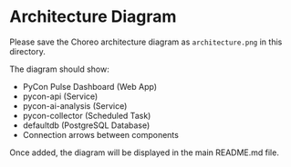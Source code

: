 # Architecture Diagram

Please save the Choreo architecture diagram as `architecture.png` in this directory.

The diagram should show:
- PyCon Pulse Dashboard (Web App)
- pycon-api (Service)
- pycon-ai-analysis (Service)
- pycon-collector (Scheduled Task)
- defaultdb (PostgreSQL Database)
- Connection arrows between components

Once added, the diagram will be displayed in the main README.md file.
